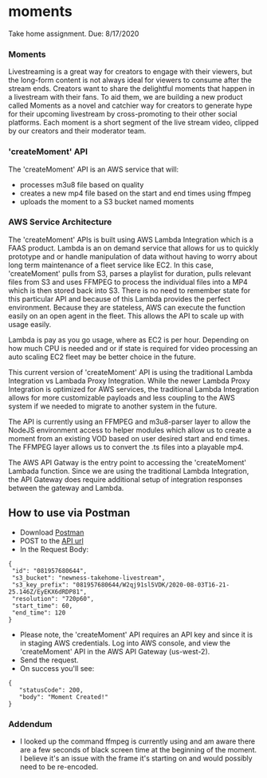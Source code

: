 # moments
Take home assignment. Due: 8/17/2020

### Moments
Livestreaming is a great way for creators to engage with their viewers, but the long-form content is not always ideal for viewers to consume after the stream ends. Creators want to share the delightful moments that happen in a livestream with their fans. To aid them, we are building a new product called Moments as a novel and catchier way for creators to generate hype for their upcoming livestream by cross-promoting to their other social platforms. Each moment is a short segment of the live stream video, clipped by our creators and their moderator team.

### 'createMoment' API
The 'createMoment' API is an AWS service that will:
 *  processes m3u8 file based on quality
 *  creates a new mp4 file based on the start and end times using ffmpeg
 *  uploads the moment to a S3 bucket named moments

### AWS Service Architecture
The 'createMoment' APIs is built using AWS Lambda Integration which is a FAAS product. Lambda is an on demand service that allows for us to quickly prototype and or handle manipulation of data without having to worry about long term maintenance of a fleet service like EC2. In this case, 'createMoment' pulls from S3, parses a playlist for duration, pulls relevant files from S3 and uses FFMPEG to process the individual files into a MP4 which is then stored back into S3. There is no need to remember state for this particular API and because of this Lambda provides the perfect environment. Because they are stateless, AWS can execute the function easily on an open agent in the fleet. This allows the API to scale up with usage easily. 

Lambda is pay as you go usage, where as EC2 is per hour. Depending on how much CPU is needed and or if state is required for video processing an auto scaling EC2 fleet may be better choice in the future.

This current version of 'createMoment' API is using the traditional Lambda Integration vs Lambada Proxy Integration. While the newer Lambda Proxy Integration is optimized for AWS services, the traditional Lambda Integration allows for more customizable payloads and less coupling to the AWS system if we needed to migrate to another system in the future.

The API is currently using an FFMPEG and m3u8-parser layer to allow the NodeJS environment access to helper modules which allow us to create a moment from an existing VOD based on user desired start and end times. The FFMPEG layer allows us to convert the .ts files into a playable mp4.

The AWS API Gatway is the entry point to accessing the 'createMoment' Lambada function. Since we are using the traditional Lambda Integration, the API Gateway does require additional setup of integration responses between the gateway and Lambda.

## How to use via Postman
 * Download [Postman](https://www.postman.com)
 * POST to the [API url](https://e9hvdq2xpa.execute-api.us-west-2.amazonaws.com/default/createMoment)
 * In the Request Body:
 ```
 {
  "id": "081957680644",
  "s3_bucket": "newness-takehome-livestream",
  "s3_key_prefix": "081957680644/W2qj91sl5VDK/2020-08-03T16-21-25.146Z/EyEKX6dRDP81",
  "resolution": "720p60",
  "start_time": 60,
  "end_time": 120
}
```
 * Please note, the 'createMoment' API requires an API key and since it is in staging AWS credentials. Log into AWS console, and view the 'createMoment' API in the AWS API Gateway (us-west-2).
 * Send the request.
 * On success you'll see:
 ```
 {
    "statusCode": 200,
    "body": "Moment Created!"
}
```

### Addendum
 * I looked up the command ffmpeg is currently using and am aware there are a few seconds of black screen time at the beginning of the moment. I believe it's an issue with the frame it's starting on and would possibly need to be re-encoded.
